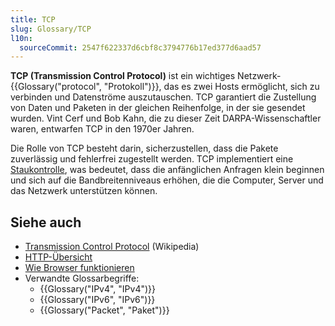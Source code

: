 ```yaml
---
title: TCP
slug: Glossary/TCP
l10n:
  sourceCommit: 2547f622337d6cbf8c3794776b17ed377d6aad57
---
```


**TCP (Transmission Control Protocol)** ist ein wichtiges Netzwerk-{{Glossary("protocol", "Protokoll")}}, das es zwei Hosts ermöglicht, sich zu verbinden und Datenströme auszutauschen. TCP garantiert die Zustellung von Daten und Paketen in der gleichen Reihenfolge, in der sie gesendet wurden. Vint Cerf und Bob Kahn, die zu dieser Zeit DARPA-Wissenschaftler waren, entwarfen TCP in den 1970er Jahren.

Die Rolle von TCP besteht darin, sicherzustellen, dass die Pakete zuverlässig und fehlerfrei zugestellt werden. TCP implementiert eine [Staukontrolle](https://en.wikipedia.org/wiki/TCP_congestion_control), was bedeutet, dass die anfänglichen Anfragen klein beginnen und sich auf die Bandbreitenniveaus erhöhen, die die Computer, Server und das Netzwerk unterstützen können.

## Siehe auch

- [Transmission Control Protocol](https://en.wikipedia.org/wiki/Transmission_Control_Protocol) (Wikipedia)
- [HTTP-Übersicht](/de/docs/Web/HTTP/Guides/Overview)
- [Wie Browser funktionieren](/de/docs/Web/Performance/Guides/How_browsers_work)
- Verwandte Glossarbegriffe:
  - {{Glossary("IPv4", "IPv4")}}
  - {{Glossary("IPv6", "IPv6")}}
  - {{Glossary("Packet", "Paket")}}
